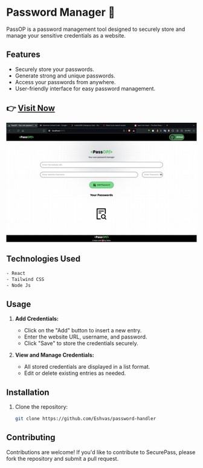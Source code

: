 #  Password Manager 🚀

PassOP is a password management tool designed to securely store and manage your sensitive credentials as a website.

## Features

- Securely store your passwords.
- Generate strong and unique passwords.
- Access your passwords from anywhere.
- User-friendly interface for easy password management.


## 👉 [**Visit Now**](https://passop-debu.netlify.app/)

![Image](https://raw.githubusercontent.com/debapriyo007/Password-Manager/main/src/assets/Demo-Picture/demo_SC_V0.2.png)


## Technologies Used
    - React
    - Tailwind CSS
    - Node Js

## Usage

1. **Add Credentials:**
   - Click on the "Add" button to insert a new entry.
   - Enter the website URL, username, and password.
   - Click "Save" to store the credentials securely.

2. **View and Manage Credentials:**
   - All stored credentials are displayed in a list format.
   - Edit or delete existing entries as needed.

## Installation

1. Clone the repository:
   ```bash
   git clone https://github.com/Eshvas/password-handler

## Contributing

Contributions are welcome! If you'd like to contribute to SecurePass, please fork the repository and submit a pull request.



